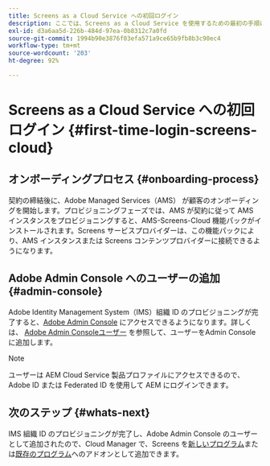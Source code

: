 ```yaml
---
title: Screens as a Cloud Service への初回ログイン
description: ここでは、Screens as a Cloud Service を使用するための最初の手順について説明します。
exl-id: d3a6aa5d-226b-484d-97ea-0b8312c7a0fd
source-git-commit: 1994b90e3876f03efa571a9ce65b9fb8b3c90ec4
workflow-type: tm+mt
source-wordcount: '203'
ht-degree: 92%

---
```


# Screens as a Cloud Service への初回ログイン {#first-time-login-screens-cloud}


## オンボーディングプロセス {#onboarding-process}

契約の締結後に、Adobe Managed Services（AMS）
が顧客のオンボーディングを開始します。プロビジョニングフェーズでは、AMS が契約に従って AMS インスタンスをプロビジョニングすると、AMS-Screens-Cloud 機能パックがインストールされます。Screens サービスプロバイダーは、この機能パックにより、AMS インスタンスまたは Screens コンテンツプロバイダーに接続できるようになります。

## Adobe Admin Console へのユーザーの追加 {#admin-console}

Adobe Identity Management System（IMS）組織 ID のプロビジョニングが完了すると、[Adobe Admin Console](https://adminconsole.adobe.com/) にアクセスできるようになります。詳しくは、 [Adobe Admin Consoleユーザー](https://helpx.adobe.com/jp/enterprise/admin-guide.html/enterprise/using/users.ug.html) を参照して、ユーザーをAdmin Consoleに追加します。

>[!NOTE]
>ユーザーは AEM Cloud Service 製品プロファイルにアクセスできるので、Adobe ID または Federated ID を使用して AEM にログインできます。

## 次のステップ {#whats-next}

IMS 組織 ID のプロビジョニングが完了し、Adobe Admin Console のユーザーとして追加されたので、Cloud Manager で、Screens を[新しいプログラム](/help/screens-cloud/onboarding-screens-cloud/add-on-new-program-screens-cloud.md)または[既存のプログラム](/help/screens-cloud/onboarding-screens-cloud/add-on-existing-program-screens-cloud.md)へのアドオンとして追加できます。
